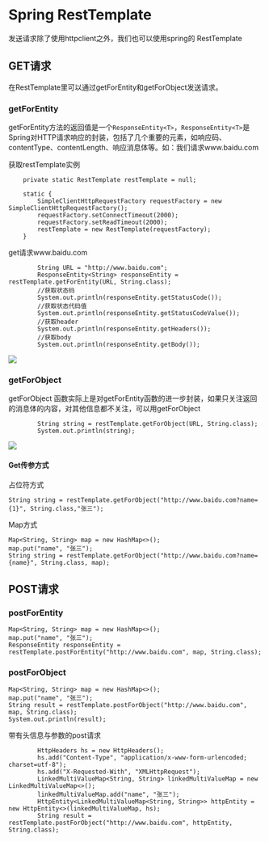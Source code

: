 # Spring RestTemplate 

发送请求除了使用httpclient之外，我们也可以使用spring的 RestTemplate

## GET请求 

在RestTemplate里可以通过getForEntity和getForObject发送请求。

### getForEntity

getForEntity方法的返回值是一个`ResponseEntity<T>`，`ResponseEntity<T>`是Spring对HTTP请求响应的封装，包括了几个重要的元素，如响应码、contentType、contentLength、响应消息体等。如：我们请求www.baidu.com

获取restTemplate实例

```
    private static RestTemplate restTemplate = null;

    static {
        SimpleClientHttpRequestFactory requestFactory = new SimpleClientHttpRequestFactory();
        requestFactory.setConnectTimeout(2000);
        requestFactory.setReadTimeout(2000);
        restTemplate = new RestTemplate(requestFactory);
    }
```

get请求www.baidu.com

````
        String URL = "http://www.baidu.com";
        ResponseEntity<String> responseEntity = restTemplate.getForEntity(URL, String.class);
        //获取状态码
        System.out.println(responseEntity.getStatusCode());
        //获取状态代码值
        System.out.println(responseEntity.getStatusCodeValue());
        //获取header
        System.out.println(responseEntity.getHeaders());
        //获取body
        System.out.println(responseEntity.getBody());
````

![](https://shirukai.gitee.io/images/201804171633_933.png)

### getForObject 

getForObject 函数实际上是对getForEntity函数的进一步封装，如果只关注返回的消息体的内容，对其他信息都不关注，可以用getForObject

```
        String string = restTemplate.getForObject(URL, String.class);
        System.out.println(string);
```

![](https://shirukai.gitee.io/images/201804171658_340.png)



#### Get传参方式

占位符方式

```
String string = restTemplate.getForObject("http://www.baidu.com?name={1}", String.class,"张三");
```

Map方式

```
Map<String, String> map = new HashMap<>();
map.put("name", "张三");
String string = restTemplate.getForObject("http://www.baidu.com?name={name}", String.class, map);
```

## POST请求

### postForEntity

```
Map<String, String> map = new HashMap<>();
map.put("name", "张三");
ResponseEntity responseEntity = restTemplate.postForEntity("http://www.baidu.com", map, String.class);
```

### postForObject

```
Map<String, String> map = new HashMap<>();
map.put("name", "张三");
String result = restTemplate.postForObject("http://www.baidu.com", map, String.class);
System.out.println(result);
```

带有头信息与参数的post请求

```
        HttpHeaders hs = new HttpHeaders();
        hs.add("Content-Type", "application/x-www-form-urlencoded; charset=utf-8");
        hs.add("X-Requested-With", "XMLHttpRequest");
        LinkedMultiValueMap<String, String> linkedMultiValueMap = new LinkedMultiValueMap<>();
        linkedMultiValueMap.add("name", "张三");
        HttpEntity<LinkedMultiValueMap<String, String>> httpEntity = new HttpEntity<>(linkedMultiValueMap, hs);
        String result = restTemplate.postForObject("http://www.baidu.com", httpEntity, String.class);
```

